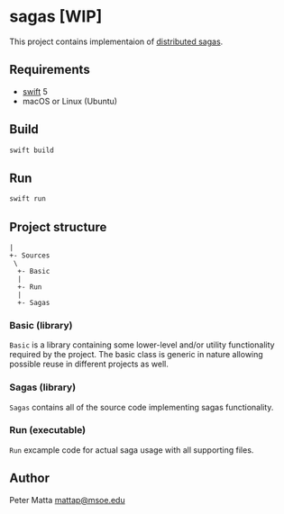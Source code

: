 # sagas [WIP]

This project contains implementaion of [distributed sagas](https://github.com/aphyr/dist-sagas).

## Requirements

- [swift](https://swift.org) 5
- macOS or Linux (Ubuntu)

## Build

```bash
swift build
```

## Run

```bash
swift run
```

## Project structure

```
|
+- Sources
 \
  +- Basic
  |
  +- Run
  |
  +- Sagas
```

### Basic (library)

`Basic` is a library containing some lower-level and/or utility functionality required by the
project.  The basic class is generic in nature allowing possible reuse in different projects as
well.

### Sagas (library)

`Sagas` contains all of the source code implementing sagas functionality.

### Run (executable)

`Run` excample code for actual saga usage with all supporting files. 

## Author

Peter Matta [mattap@msoe.edu](mailto:mattap@msoe.edu)

